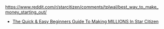 https://www.reddit.com/r/starcitizen/comments/tplwal/best_way_to_make_money_starting_out/

- [The Quick & Easy Beginners Guide To Making MILLIONS In Star Citizen](https://youtu.be/p_aZESazw4c)

